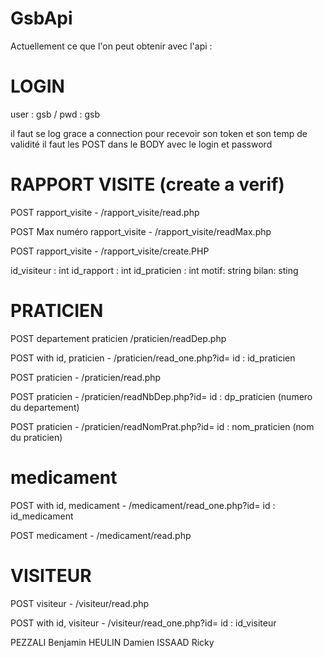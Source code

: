 # GsbApi
Actuellement ce que l'on peut obtenir avec l'api :

# LOGIN
user : gsb / pwd : gsb 

il faut se log grace a connection pour recevoir son token et son temp de validité
il faut les POST dans le BODY avec le login et password

# RAPPORT VISITE (create a verif)
POST rapport_visite - /rapport_visite/read.php

POST Max numéro rapport_visite - /rapport_visite/readMax.php

POST rapport_visite - /rapport_visite/create.PHP

id_visiteur : int id_rapport : int id_praticien : int motif: string bilan: sting

# PRATICIEN
POST departement praticien /praticien/readDep.php

POST with id, praticien - /praticien/read_one.php?id= 
id : id_praticien

POST praticien - /praticien/read.php

POST praticien - /praticien/readNbDep.php?id= 
id : dp_praticien (numero du departement)

POST praticien - /praticien/readNomPrat.php?id= 
id : nom_praticien (nom du praticien)

# medicament
POST with id, medicament - /medicament/read_one.php?id= 
id : id_medicament

POST medicament - /medicament/read.php

# VISITEUR
POST visiteur - /visiteur/read.php

POST with id, visiteur - /visiteur/read_one.php?id= 
id : id_visiteur



PEZZALI Benjamin HEULIN Damien ISSAAD Ricky
